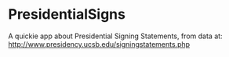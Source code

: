 # PresidentialSigns

A quickie app about Presidential Signing Statements, from data at: http://www.presidency.ucsb.edu/signingstatements.php